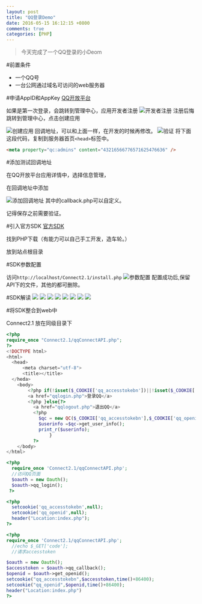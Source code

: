 ```yaml
---
layout: post
title: "QQ登录Demo"
date: 2016-05-15 16:12:15 +0800
comments: true
categories: [PHP]
---
```

>今天完成了一个QQ登录的小Deom

#前置条件
* 一个QQ号
* 一台公网通过域名可访问的web服务器
<!--more-->
#申请AppID和AppKey
[QQ开放平台](http://connect.qq.com/)

如果是第一次登录，会跳转到管理中心，应用开发者注册
![开发者注册](http://d.picphotos.baidu.com/album/s%3D550%3Bq%3D90%3Bc%3Dxiangce%2C100%2C100/sign=b43ea01c0d46f21fcd345e56c61f1a5d/7acb0a46f21fbe0908972df36c600c338644ad08.jpg?referer=6f234af490dda144831e58820b06&x=.jpg)
注册后悔跳转到管理中心，点击创建应用

![创建应用](http://c.picphotos.baidu.com/album/s%3D550%3Bq%3D90%3Bc%3Dxiangce%2C100%2C100/sign=7ab420c84634970a4373102aa5f1a0f5/fc1f4134970a304ef778481dd6c8a786c8175cfb.jpg?referer=ebbc6b2a5566d016270eaa189c99&x=.jpg)
回调地址，可以和上面一样，在开发的时候再修改。
![验证](http://f.picphotos.baidu.com/album/s%3D550%3Bq%3D90%3Bc%3Dxiangce%2C100%2C100/sign=f47f75cf902bd40746c7d3f84bb2ef6c/aa18972bd40735fa1b96a55e99510fb30e2408f7.jpg?referer=8ed677a03e12b31b9e7bf91968ae&x=.jpg)
将下面这段代码，复制到服务器首页```<head>```标签中。
```html
<meta property="qc:admins" content="43216566776571625476636" />
```
#添加测试回调地址

在QQ开放平台应用详情中，选择信息管理，

在回调地址中添加

![添加回调地址](http://g.picphotos.baidu.com/album/s%3D550%3Bq%3D90%3Bc%3Dxiangce%2C100%2C100/sign=2bafae5c4010b912bbc1f6fbf3c68d3e/738b4710b912c8fc25701f2afb039245d7882152.jpg?referer=37adaf2785025aaf8a254afb8f30&x=.jpg)
其中的callback.php可以自定义。

记得保存之前需要验证。

#引入官方SDK
[官方SDK](http://wiki.connect.qq.com/)

找到PHP下载（有能力可以自己手工开发，造车轮。）

放到站点根目录

#SDK参数配置

访问```http://localhost/Connect2.1/install.php```
![参数配置](http://a.picphotos.baidu.com/album/s%3D550%3Bq%3D90%3Bc%3Dxiangce%2C100%2C100/sign=b155c91931d3d539c53d0fc60abc986d/14ce36d3d539b600424ce650ee50352ac75cb753.jpg?referer=0353883031d12f2e97129a50f131&x=.jpg)
配置成功后,保留API下的文件，其他的都可删除。

#SDK解读
![](http://g.picphotos.baidu.com/album/s%3D550%3Bq%3D90%3Bc%3Dxiangce%2C100%2C100/sign=440c3587322ac65c63056676cbc9c32c/e850352ac65c10382dc82725b5119313b17e89a7.jpg?referer=314909b58235e5ddc93b91eff77d&x=.jpg)
![](http://b.picphotos.baidu.com/album/s%3D550%3Bq%3D90%3Bc%3Dxiangce%2C100%2C100/sign=4c5e0d1fa086c9170c03523cf90601f2/d0c8a786c9177f3ebe9d15ea77cf3bc79e3d56a8.jpg?referer=4ebf08d032fae6cd55a39f519266&x=.jpg)
![](http://h.picphotos.baidu.com/album/s%3D550%3Bq%3D90%3Bc%3Dxiangce%2C100%2C100/sign=327017c44e540923ae69637ba263a034/ca1349540923dd54e98f4e8fd609b3de9d82485d.jpg?referer=cd4a9bc7be12c8fcede4c2fda833&x=.jpg)
![](http://a.picphotos.baidu.com/album/s%3D550%3Bq%3D90%3Bc%3Dxiangce%2C100%2C100/sign=22750c750bf431adb8d2433c7b0ddd92/d1a20cf431adcbefe6cb97e1abaf2edda2cc9f5e.jpg?referer=bd373c299e25bc31724a35a8d934&x=.jpg)
![](http://f.picphotos.baidu.com/album/s%3D550%3Bq%3D90%3Bc%3Dxiangce%2C100%2C100/sign=3ede9315d262853596e0d224a0d407fb/4ec2d5628535e5dd429f4c3871c6a7efcf1b62a2.jpg?referer=bc5660e9b63533faaca1a71ece60&x=.jpg)
![](http://b.picphotos.baidu.com/album/s%3D550%3Bq%3D90%3Bc%3Dxiangce%2C100%2C100/sign=9a446d86ff1986184547ef817ad65f4e/b151f8198618367af3eb973a29738bd4b21ce5f3.jpg?referer=7862fb405eee3d6d7bd1b3fb4391&x=.jpg)
![](http://g.picphotos.baidu.com/album/s%3D550%3Bq%3D90%3Bc%3Dxiangce%2C100%2C100/sign=f77b76cf902bd40746c7d3f84bb2ef6c/aa18972bd40735fa1892a65e99510fb30e2408f3.jpg?referer=8dd274a03e12b31b9e7bf9196892&x=.jpg)
![](http://a.picphotos.baidu.com/album/s%3D550%3Bq%3D90%3Bc%3Dxiangce%2C100%2C100/sign=4d470c1fa086c9170c03523cf90601f2/d0c8a786c9177f3ebf8414ea77cf3bc79e3d56a1.jpg?referer=4fa609d032fae6cd55a39f51927f&x=.jpg)

#将SDK整合到web中

Connect2.1
放在同级目录下

```php index.php
<?php
require_once "Connect2.1/qqConnectAPI.php";
?>
<!DOCTYPE html>
<html>
  <head>
      <meta charset="utf-8">
      <title></title>
  </heda>
    <body>
        <?php if(!isset($_COOKIE['qq_accesstokebn'])||!isset($_COOKIE['qq_openid'])){?>
        <a href="qqlogin.php">登录QQ</a>
        <?php }else{?>
          <a href="qqlogout.php">退出QQ</a>
          <?php
            $qc = new QC($_COOKIE['qq_accesstokebn'],$_COOKIE['qq_openid']);
            $userinfo =$qc->get_user_info();
            print_r($userinfo);
                }
          ?>
    </body>
</html>

```
```php qqlogin.php
<?php
  require_once 'Connect2.1/qqConnectAPI.php';
  //访问QQ页面
  $oauth = new Oauth();
  $oauth->qq_login();
 ?>

```
```php qqlogout.php
<?php
  setcookie('qq_accesstokebn',null);
  setcookie('qq_openid',null);
  header("Location:index.php");
?>

```
```php callback.php
<?php
require_once 'Connect2.1/qqConnectAPI.php';
  //echo $_GET['code'];
  //请求accesstoken

$oauth = new Oauth();
$accesstoken = $oauth->qq_callback();
$openid = $oauth->get_openid();
setcookie("qq_accesstokebn",$accesstoken,time()+86400);
setcookie("qq_openid",$openid,time()+86400);
header("Location:index.php")
?>

```